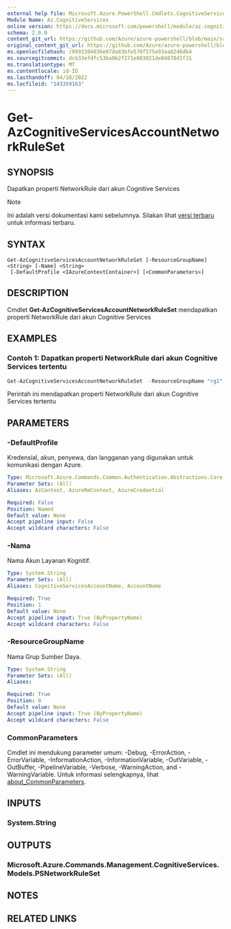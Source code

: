 ```yaml
---
external help file: Microsoft.Azure.PowerShell.Cmdlets.CognitiveServices.dll-Help.xml
Module Name: Az.CognitiveServices
online version: https://docs.microsoft.com/powershell/module/az.cognitiveservices/get-azcognitiveservicesaccountnetworkruleset
schema: 2.0.0
content_git_url: https://github.com/Azure/azure-powershell/blob/main/src/CognitiveServices/CognitiveServices/help/Get-AzCognitiveServicesAccountNetworkRuleSet.md
original_content_git_url: https://github.com/Azure/azure-powershell/blob/main/src/CognitiveServices/CognitiveServices/help/Get-AzCognitiveServicesAccountNetworkRuleSet.md
ms.openlocfilehash: c9993304836e07da83bfe578f575e93aa8246db4
ms.sourcegitcommit: dcb33efdfc53ba0b2f271e883021de84878d1f31
ms.translationtype: MT
ms.contentlocale: id-ID
ms.lasthandoff: 04/18/2022
ms.locfileid: "143359163"
---
```

# Get-AzCognitiveServicesAccountNetworkRuleSet

## SYNOPSIS
Dapatkan properti NetworkRule dari akun Cognitive Services

> [!NOTE]
>Ini adalah versi dokumentasi kami sebelumnya. Silakan lihat [versi terbaru](/powershell/module/az.cognitiveservices/get-azcognitiveservicesaccountnetworkruleset) untuk informasi terbaru.

## SYNTAX

```
Get-AzCognitiveServicesAccountNetworkRuleSet [-ResourceGroupName] <String> [-Name] <String>
 [-DefaultProfile <IAzureContextContainer>] [<CommonParameters>]
```

## DESCRIPTION
Cmdlet **Get-AzCognitiveServicesAccountNetworkRuleSet** mendapatkan properti NetworkRule dari akun Cognitive Services

## EXAMPLES

### Contoh 1: Dapatkan properti NetworkRule dari akun Cognitive Services tertentu
```powershell
Get-AzCognitiveServicesAccountNetworkRuleSet  -ResourceGroupName "rg1" -Name "myaccount"
```

Perintah ini mendapatkan properti NetworkRule dari akun Cognitive Services tertentu

## PARAMETERS

### -DefaultProfile
Kredensial, akun, penyewa, dan langganan yang digunakan untuk komunikasi dengan Azure.

```yaml
Type: Microsoft.Azure.Commands.Common.Authentication.Abstractions.Core.IAzureContextContainer
Parameter Sets: (All)
Aliases: AzContext, AzureRmContext, AzureCredential

Required: False
Position: Named
Default value: None
Accept pipeline input: False
Accept wildcard characters: False
```

### -Nama
Nama Akun Layanan Kognitif.

```yaml
Type: System.String
Parameter Sets: (All)
Aliases: CognitiveServicesAccountName, AccountName

Required: True
Position: 1
Default value: None
Accept pipeline input: True (ByPropertyName)
Accept wildcard characters: False
```

### -ResourceGroupName
Nama Grup Sumber Daya.

```yaml
Type: System.String
Parameter Sets: (All)
Aliases:

Required: True
Position: 0
Default value: None
Accept pipeline input: True (ByPropertyName)
Accept wildcard characters: False
```

### CommonParameters
Cmdlet ini mendukung parameter umum: -Debug, -ErrorAction, -ErrorVariable, -InformationAction, -InformationVariable, -OutVariable, -OutBuffer, -PipelineVariable, -Verbose, -WarningAction, and -WarningVariable. Untuk informasi selengkapnya, lihat [about_CommonParameters](http://go.microsoft.com/fwlink/?LinkID=113216).

## INPUTS

### System.String

## OUTPUTS

### Microsoft.Azure.Commands.Management.CognitiveServices.Models.PSNetworkRuleSet

## NOTES

## RELATED LINKS
